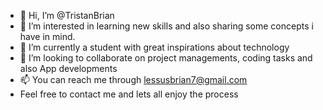 - 👋 Hi, I’m @TristanBrian
- 👀 I’m interested in learning new skills and also sharing some concepts i have in mind.
- 🌱 I’m currently a student with great inspirations about technology
- 💞️ I’m looking to collaborate on project managements, coding tasks and also App developments
- 📫 You can reach me through lessusbrian7@gmail.com
- Feel free to contact me and lets all enjoy the process
<!---
TristanBrian/TristanBrian is a ✨ special ✨ repository because its `README.md` (this file) appears on your GitHub profile.
You can click the Preview link to take a look at your changes.
--->

